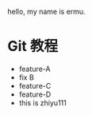 hello, my name is ermu.
# Git 教程


 - feature-A
 - fix B
 - feature-C
 - feature-D
 - this is zhiyu111
